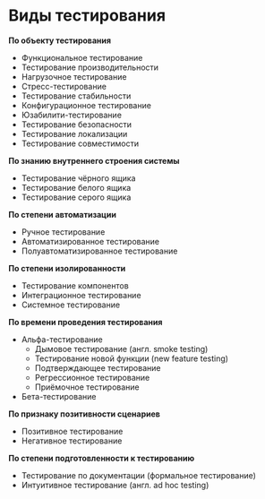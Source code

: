 # Виды тестирования


**По объекту тестирования**

- Функциональное тестирование
- Тестирование производительности
- Нагрузочное тестирование
- Стресс-тестирование
- Тестирование стабильности
- Конфигурационное тестирование
- Юзабилити-тестирование
- Тестирование безопасности
- Тестирование локализации
- Тестирование совместимости

**По знанию внутреннего строения системы**

- Тестирование чёрного ящика
- Тестирование белого ящика
- Тестирование серого ящика

**По степени автоматизации**

- Ручное тестирование
- Автоматизированное тестирование
- Полуавтоматизированное тестирование

**По степени изолированности**

- Тестирование компонентов
- Интеграционное тестирование
- Системное тестирование

**По времени проведения тестирования**

- Альфа-тестирование
    - Дымовое тестирование (англ. smoke testing)
    - Тестирование новой функции (new feature testing)
    - Подтверждающее тестирование
    - Регрессионное тестирование
    - Приёмочное тестирование
- Бета-тестирование

**По признаку позитивности сценариев**

- Позитивное тестирование
- Негативное тестирование

**По степени подготовленности к тестированию**

- Тестирование по документации (формальное тестирование)
- Интуитивное тестирование (англ. ad hoc testing)